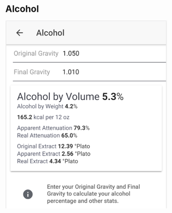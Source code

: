 # Alcohol

![Enter OG and FG to get important stats about your product](../.gitbook/assets/image%20%2849%29.png)

